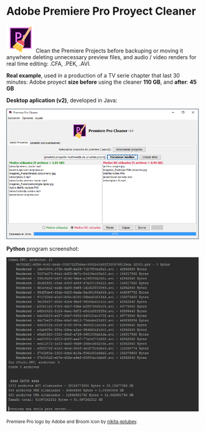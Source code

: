 # Adobe Premiere Pro Proyect Cleaner
<img src="/java_gui_project/PremiereCleaner_v2/src/img/logo_small.png">
Clean the Premiere Projects before backuping or moving it anywhere deleting unnecessary preview files, and audio / video renders for real time editing:
.CFA, .PEK, .AVI.

<b>Real example</b>, used in a production of a TV serie chapter that last 30 minutes:
Adobe proyect <b>size before</b> using the cleaner <b>110 GB</b>, and <b>after</b>: <b>45 GB</b>

<p><b>Desktop aplication (v2)</b>, developed in Java:</p>

<img src="./screenshot_desktop_application_v2.PNG" width="600">
<p><b>Python</b> program screenshot:</p>
<img src="./python_app/adobe-premiere-pro-cleaner.PNG">

<small>Premiere Pro logo by Adobe and Broom icon by <a href="http://www.flaticon.com/authors/nikita-golubev">nikita golubev</a>.</small>

